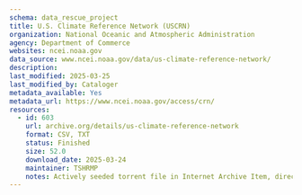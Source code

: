 ```yaml
---
schema: data_rescue_project 
title: U.S. Climate Reference Network (USCRN)
organization: National Oceanic and Atmospheric Administration
agency: Department of Commerce
websites: ncei.noaa.gov
data_source: www.ncei.noaa.gov/data/us-climate-reference-network/
description: 
last_modified: 2025-03-25
last_modified_by: Cataloger
metadata_available: Yes
metadata_url: https://www.ncei.noaa.gov/access/crn/
resources:
  - id: 603
    url: archive.org/details/us-climate-reference-network
    format: CSV, TXT
    status: Finished
    size: 52.0
    download_date: 2025-03-24
    maintainer: TSHRMP
    notes: Actively seeded torrent file in Internet Archive Item, direct files in upload process
---
```

